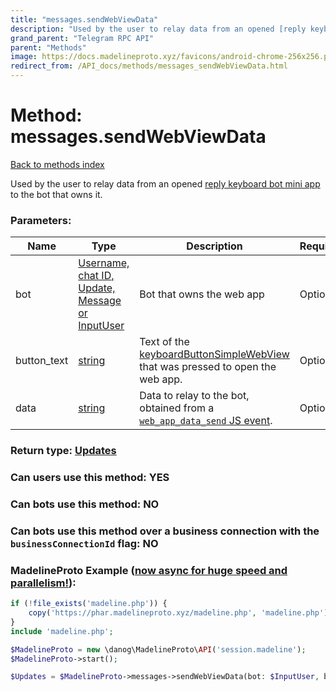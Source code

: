 ```yaml
---
title: "messages.sendWebViewData"
description: "Used by the user to relay data from an opened [reply keyboard bot mini app](https://core.telegram.org/api/bots/webapps) to the bot that owns it."
grand_parent: "Telegram RPC API"
parent: "Methods"
image: https://docs.madelineproto.xyz/favicons/android-chrome-256x256.png
redirect_from: /API_docs/methods/messages_sendWebViewData.html
---
```

# Method: messages.sendWebViewData
[Back to methods index](index.html)



Used by the user to relay data from an opened [reply keyboard bot mini app](https://core.telegram.org/api/bots/webapps) to the bot that owns it.

### Parameters:

| Name     |    Type       | Description | Required |
|----------|---------------|-------------|----------|
|bot|[Username, chat ID, Update, Message or InputUser](/API_docs/types/InputUser.html) | Bot that owns the web app | Optional|
|button\_text|[string](/API_docs/types/string.html) | Text of the [keyboardButtonSimpleWebView](../constructors/keyboardButtonSimpleWebView.html) that was pressed to open the web app. | Optional|
|data|[string](/API_docs/types/string.html) | Data to relay to the bot, obtained from a [`web_app_data_send` JS event](https://core.telegram.org/api/web-events#web-app-data-send). | Optional|


### Return type: [Updates](/API_docs/types/Updates.html)

### Can users use this method: **YES**


### Can bots use this method: **NO**


### Can bots use this method over a business connection with the `businessConnectionId` flag: **NO**


### MadelineProto Example ([now async for huge speed and parallelism!](https://docs.madelineproto.xyz/docs/ASYNC.html)):


```php
if (!file_exists('madeline.php')) {
    copy('https://phar.madelineproto.xyz/madeline.php', 'madeline.php');
}
include 'madeline.php';

$MadelineProto = new \danog\MadelineProto\API('session.madeline');
$MadelineProto->start();

$Updates = $MadelineProto->messages->sendWebViewData(bot: $InputUser, button_text: 'string', data: 'string', );
```

